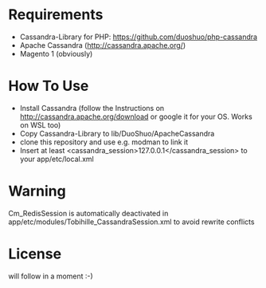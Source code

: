 # Requirements
* Cassandra-Library for PHP: https://github.com/duoshuo/php-cassandra
* Apache Cassandra (http://cassandra.apache.org/)
* Magento 1 (obviously)

# How To Use
* Install Cassandra (follow the Instructions on http://cassandra.apache.org/download or google it for your OS. Works on WSL too)
* Copy Cassandra-Library to lib/DuoShuo/ApacheCassandra
* clone this repository and use e.g. modman to link it
* Insert at least <cassandra_session><host>127.0.0.1</host></cassandra_session> to your app/etc/local.xml

# Warning
Cm_RedisSession is automatically deactivated in app/etc/modules/Tobihille_CassandraSession.xml to avoid rewrite conflicts

# License
will follow in a moment :-)
